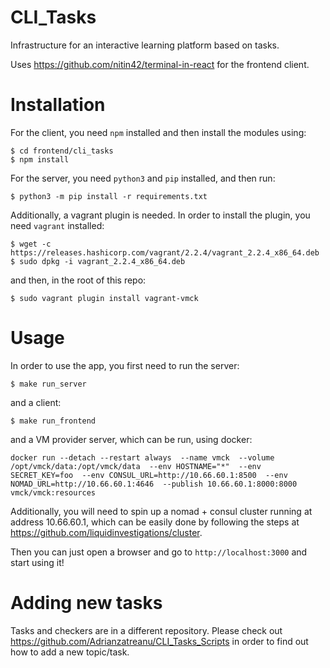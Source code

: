# CLI_Tasks
Infrastructure for an interactive learning platform based on tasks.

Uses https://github.com/nitin42/terminal-in-react for the frontend client.

# Installation
For the client, you need `npm` installed and then install the modules using:
```
$ cd frontend/cli_tasks
$ npm install
```

For the server, you need `python3` and `pip` installed, and then run:
```
$ python3 -m pip install -r requirements.txt
```

Additionally, a vagrant plugin is needed.
In order to install the plugin, you need `vagrant` installed:
```
$ wget -c https://releases.hashicorp.com/vagrant/2.2.4/vagrant_2.2.4_x86_64.deb
$ sudo dpkg -i vagrant_2.2.4_x86_64.deb
```

and then, in the root of this repo:
```
$ sudo vagrant plugin install vagrant-vmck
```


# Usage
In order to use the app, you first need to run the server:
```
$ make run_server
```

and a client:
```
$ make run_frontend
```

and a VM provider server, which can be run, using docker:
```
docker run --detach --restart always  --name vmck  --volume /opt/vmck/data:/opt/vmck/data  --env HOSTNAME="*"  --env SECRET_KEY=foo  --env CONSUL_URL=http://10.66.60.1:8500  --env NOMAD_URL=http://10.66.60.1:4646  --publish 10.66.60.1:8000:8000  vmck/vmck:resources
```

Additionally, you will need to spin up a nomad + consul cluster running at address 10.66.60.1, which
can be easily done by following the steps at https://github.com/liquidinvestigations/cluster.

Then you can just open a browser and go to `http://localhost:3000` and start
using it!

# Adding new tasks
Tasks and checkers are in a different repository. Please check out
https://github.com/Adrianzatreanu/CLI_Tasks_Scripts in order to find out how
to add a new topic/task.

